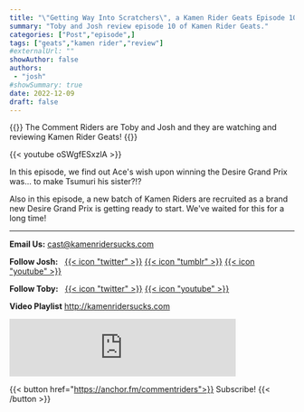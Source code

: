 ```yaml
---
title: "\"Getting Way Into Scratchers\", a Kamen Rider Geats Episode 10 Review"
summary: "Toby and Josh review episode 10 of Kamen Rider Geats."
categories: ["Post","episode",]
tags: ["geats","kamen rider","review"]
#externalUrl: ""
showAuthor: false
authors:
 - "josh"
#showSummary: true
date: 2022-12-09
draft: false
---
```


{{<lead>}}
The Comment Riders are Toby and Josh and they are watching and reviewing Kamen Rider Geats!
{{</lead>}}

{{< youtube oSWgfESxzlA >}}

In this episode, we find out Ace's wish upon winning the Desire Grand Prix was... to make Tsumuri his sister?!?

Also in this episode, a new batch of Kamen Riders are recruited as a brand new Desire Grand Prix is getting ready to start. We've waited for this for a long time!

---

**Email Us:** cast@kamenridersucks.com

**Follow Josh:**&nbsp;&nbsp; <a href='https://twitter.com/PrettyDeceJosh'>{{< icon "twitter" >}}</a> <a href='https://prettydecejosh.tumblr.com'>{{< icon "tumblr" >}}</a> <a href='https://www.youtube.com/prettydece'>{{< icon "youtube" >}}</a>

**Follow Toby:**&nbsp;&nbsp; <a href='https://twitter.com/LifeOfTobes'>{{< icon "twitter" >}}</a> <a href='https://www.youtube.com/tobesplays'>{{< icon "youtube" >}}</a>

**Video Playlist** http://kamenridersucks.com

<iframe src="https://anchor.fm/commentriders/embed/episodes/Kamen-Rider-Geats-10---Getting-Way-Into-Scratchers-e1s1l9j" height="102px" width="400px" frameborder="0" scrolling="no"></iframe>

<p>

{{< button href="https://anchor.fm/commentriders">}}
Subscribe!
{{< /button >}}
